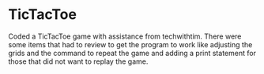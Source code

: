 # TicTacToe
Coded a TicTacToe game with assistance from techwithtim.  There were some items that had to review to get the program to work like adjusting the grids and the command to repeat the game and adding a print statement for those that did not want to replay the game.
